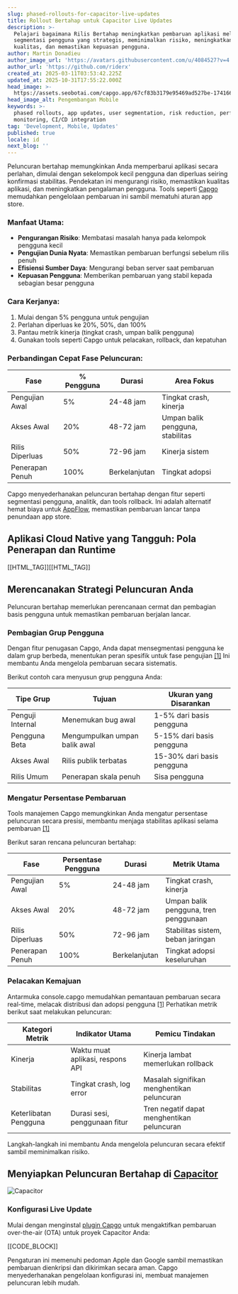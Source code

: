 ```yaml
---
slug: phased-rollouts-for-capacitor-live-updates
title: Rollout Bertahap untuk Capacitor Live Updates
description: >-
  Pelajari bagaimana Rilis Bertahap meningkatkan pembaruan aplikasi melalui
  segmentasi pengguna yang strategis, meminimalkan risiko, meningkatkan
  kualitas, dan memastikan kepuasan pengguna.
author: Martin Donadieu
author_image_url: 'https://avatars.githubusercontent.com/u/4084527?v=4'
author_url: 'https://github.com/riderx'
created_at: 2025-03-11T03:53:42.225Z
updated_at: 2025-10-31T17:55:22.000Z
head_image: >-
  https://assets.seobotai.com/capgo.app/67cf83b3179e95469ad527be-1741665244026.jpg
head_image_alt: Pengembangan Mobile
keywords: >-
  phased rollouts, app updates, user segmentation, risk reduction, performance
  monitoring, CI/CD integration
tag: 'Development, Mobile, Updates'
published: true
locale: id
next_blog: ''
---
```


Peluncuran bertahap memungkinkan Anda memperbarui aplikasi secara perlahan, dimulai dengan sekelompok kecil pengguna dan diperluas seiring konfirmasi stabilitas. Pendekatan ini mengurangi risiko, memastikan kualitas aplikasi, dan meningkatkan pengalaman pengguna. Tools seperti [Capgo](https://capgo.app/) memudahkan pengelolaan pembaruan ini sambil mematuhi aturan app store.

### Manfaat Utama:

-   **Pengurangan Risiko**: Membatasi masalah hanya pada kelompok pengguna kecil
-   **Pengujian Dunia Nyata**: Memastikan pembaruan berfungsi sebelum rilis penuh
-   **Efisiensi Sumber Daya**: Mengurangi beban server saat pembaruan
-   **Kepuasan Pengguna**: Memberikan pembaruan yang stabil kepada sebagian besar pengguna

### Cara Kerjanya:

1.  Mulai dengan 5% pengguna untuk pengujian
2.  Perlahan diperluas ke 20%, 50%, dan 100%
3.  Pantau metrik kinerja (tingkat crash, umpan balik pengguna)
4.  Gunakan tools seperti Capgo untuk pelacakan, rollback, dan kepatuhan

### Perbandingan Cepat Fase Peluncuran:

| Fase | % Pengguna | Durasi | Area Fokus |
| --- | --- | --- | --- |
| Pengujian Awal | 5% | 24-48 jam | Tingkat crash, kinerja |
| Akses Awal | 20% | 48-72 jam | Umpan balik pengguna, stabilitas |
| Rilis Diperluas | 50% | 72-96 jam | Kinerja sistem |
| Penerapan Penuh | 100% | Berkelanjutan | Tingkat adopsi |

Capgo menyederhanakan peluncuran bertahap dengan fitur seperti segmentasi pengguna, analitik, dan tools rollback. Ini adalah alternatif hemat biaya untuk [AppFlow](https://ionicio/appflow/), memastikan pembaruan lancar tanpa penundaan app store.

## Aplikasi Cloud Native yang Tangguh: Pola Penerapan dan Runtime

[[HTML_TAG]][[HTML_TAG]]

## Merencanakan Strategi Peluncuran Anda

Peluncuran bertahap memerlukan perencanaan cermat dan pembagian basis pengguna untuk memastikan pembaruan berjalan lancar.

### Pembagian Grup Pengguna

Dengan fitur penugasan Capgo, Anda dapat mensegmentasi pengguna ke dalam grup berbeda, menentukan peran spesifik untuk fase pengujian [\[1\]](https://capgo.app/) Ini membantu Anda mengelola pembaruan secara sistematis.

Berikut contoh cara menyusun grup pengguna Anda:

| Tipe Grup | Tujuan | Ukuran yang Disarankan |
| --- | --- | --- |
| Penguji Internal | Menemukan bug awal | 1-5% dari basis pengguna |
| Pengguna Beta | Mengumpulkan umpan balik awal | 5-15% dari basis pengguna |
| Akses Awal | Rilis publik terbatas | 15-30% dari basis pengguna |
| Rilis Umum | Penerapan skala penuh | Sisa pengguna |

### Mengatur Persentase Pembaruan

Tools manajemen Capgo memungkinkan Anda mengatur persentase peluncuran secara presisi, membantu menjaga stabilitas aplikasi selama pembaruan [\[1\]](https://capgo.app/)

Berikut saran rencana peluncuran bertahap:

| Fase | Persentase Pengguna | Durasi | Metrik Utama |
| --- | --- | --- | --- |
| Pengujian Awal | 5% | 24-48 jam | Tingkat crash, kinerja |
| Akses Awal | 20% | 48-72 jam | Umpan balik pengguna, tren penggunaan |
| Rilis Diperluas | 50% | 72-96 jam | Stabilitas sistem, beban jaringan |
| Penerapan Penuh | 100% | Berkelanjutan | Tingkat adopsi keseluruhan |

### Pelacakan Kemajuan

Antarmuka console.capgo memudahkan pemantauan pembaruan secara real-time, melacak distribusi dan adopsi pengguna [\[1\]](https://capgo.app/) Perhatikan metrik berikut saat melakukan peluncuran:

| Kategori Metrik | Indikator Utama | Pemicu Tindakan |
| --- | --- | --- |
| Kinerja | Waktu muat aplikasi, respons API | Kinerja lambat memerlukan rollback |
| Stabilitas | Tingkat crash, log error | Masalah signifikan menghentikan peluncuran |
| Keterlibatan Pengguna | Durasi sesi, penggunaan fitur | Tren negatif dapat menghentikan peluncuran |

Langkah-langkah ini membantu Anda mengelola peluncuran secara efektif sambil meminimalkan risiko.

## Menyiapkan Peluncuran Bertahap di [Capacitor](https://capacitorjs.com/)

![Capacitor](https://mars-images.imgix.net/seobot/screenshots/capacitorjs.com-4c1a6a7e452082d30f5bff9840b00b7d-2025-03-11.jpg?auto=compress)

### Konfigurasi Live Update

Mulai dengan menginstal [plugin Capgo](https://capgo.app/plugins/) untuk mengaktifkan pembaruan over-the-air (OTA) untuk proyek Capacitor Anda:

[[CODE_BLOCK]]

Pengaturan ini memenuhi pedoman Apple dan Google sambil memastikan pembaruan dienkripsi dan dikirimkan secara aman. Capgo menyederhanakan pengelolaan konfigurasi ini, membuat manajemen peluncuran lebih mudah.
